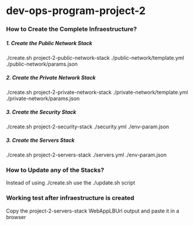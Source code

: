 # dev-ops-program-project-2

### How to Create the Complete Infraestructure?

##### 1. Create the Public Network Stack
./create.sh project-2-public-network-stack ./public-network/template.yml ./public-network/params.json

##### 2. Create the Private Network Stack
./create.sh project-2-private-network-stack ./private-network/template.yml ./private-network/params.json

##### 3. Create the Security Stack
./create.sh project-2-security-stack ./security.yml ./env-param.json

##### 3. Create the Servers Stack
./create.sh project-2-servers-stack ./servers.yml ./env-param.json

### How to Update any of the Stacks?
Instead of using ./create.sh use the ./update.sh script

### Working test after infraestructure is created
Copy the project-2-servers-stack WebAppLBUrl output and paste it in a browser